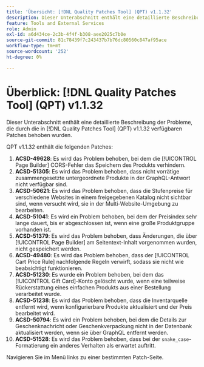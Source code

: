 ```yaml
---
title: 'Übersicht: [!DNL Quality Patches Tool] (QPT) v1.1.32'
description: Dieser Unterabschnitt enthält eine detaillierte Beschreibung der Probleme, die durch die in Version 1.1.32  [!DNL Quality Patches Tool]  Patches behoben wurden.
feature: Tools and External Services
role: Admin
exl-id: a6d434ce-2c3b-4f4f-b308-aee2025c7b0e
source-git-commit: 81c78439f7c243437b7b76dc80560c847af95ace
workflow-type: tm+mt
source-wordcount: '252'
ht-degree: 0%

---
```


# Überblick: [!DNL Quality Patches Tool] (QPT) v1.1.32

Dieser Unterabschnitt enthält eine detaillierte Beschreibung der Probleme, die durch die in [!DNL Quality Patches Tool] (QPT) v1.1.32 verfügbaren Patches behoben wurden.

QPT v1.1.32 enthält die folgenden Patches:

1. **ACSD-49628**: Es wird das Problem behoben, bei dem die [!UICONTROL Page Builder] CORS-Fehler das Speichern des Produkts verhindern.
1. **ACSD-51305**: Es wird das Problem behoben, dass nicht vorrätige zusammengesetzte untergeordnete Produkte in der GraphQL-Antwort nicht verfügbar sind.
1. **ACSD-50621**: Es wird das Problem behoben, dass die Stufenpreise für verschiedene Websites in einem freigegebenen Katalog nicht sichtbar sind, wenn versucht wird, sie in der Multi-Website-Umgebung zu bearbeiten.
1. **ACSD-51041**: Es wird ein Problem behoben, bei dem der Preisindex sehr lange dauert, bis er abgeschlossen ist, wenn eine große Produktgruppe vorhanden ist.
1. **ACSD-51379**: Es wird das Problem behoben, dass Änderungen, die über [!UICONTROL Page Builder] am Seitentext-Inhalt vorgenommen wurden, nicht gespeichert werden.
1. **ACSD-49480**: Es wird das Problem behoben, dass der [!UICONTROL Cart Price Rule] nachfolgende Regeln verwirft, sodass sie nicht wie beabsichtigt funktionieren.
1. **ACSD-51230**: Es wurde ein Problem behoben, bei dem das [!UICONTROL Gift Card]-Konto gelöscht wurde, wenn eine teilweise Rückerstattung eines einfachen Produkts aus einer Bestellung verarbeitet wurde.
1. **ACSD-51238**: Es wird das Problem behoben, dass die Inventarquelle entfernt wird, wenn konfigurierbare Produkte aktualisiert und der Preis bearbeitet wird.
1. **ACSD-50794**: Es wird ein Problem behoben, bei dem die Details zur Geschenknachricht oder Geschenkverpackung nicht in der Datenbank aktualisiert werden, wenn sie über GraphQL entfernt werden.
1. **ACSD-51528**: Es wird das Problem behoben, dass bei der `snake_case`-Formatierung ein anderes Verhalten als erwartet auftritt.

Navigieren Sie im Menü links zu einer bestimmten Patch-Seite.
